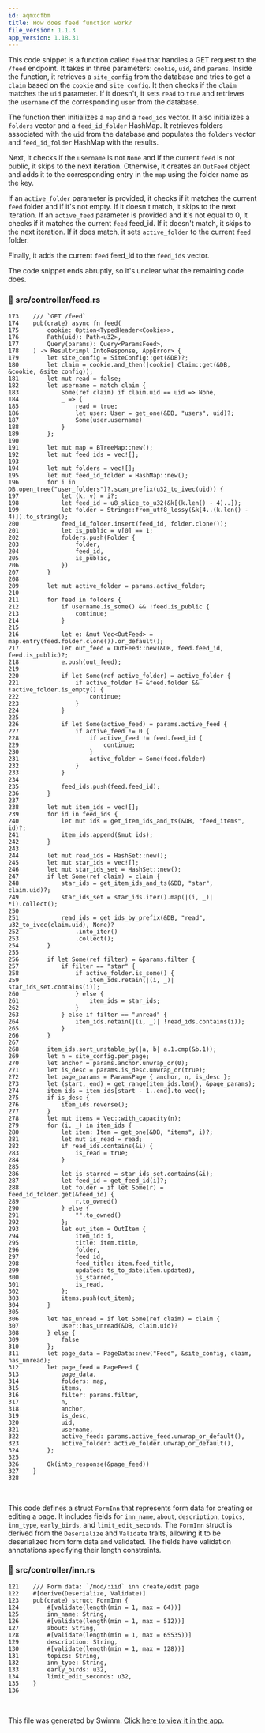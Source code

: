 ```yaml
---
id: aqmxcfbm
title: How does feed function work?
file_version: 1.1.3
app_version: 1.18.31
---
```


This code snippet is a function called `feed` that handles a GET request to the `/feed` endpoint. It takes in three parameters: `cookie`, `uid`, and `params`. Inside the function, it retrieves a `site_config` from the database and tries to get a `claim` based on the `cookie` and `site_config`. It then checks if the `claim` matches the `uid` parameter. If it doesn't, it sets `read` to `true` and retrieves the `username` of the corresponding `user` from the database.

The function then initializes a `map` and a `feed_ids` vector. It also initializes a `folders`<swm-token data-swm-token=":src/controller/feed.rs:111:1:1:`    folders: BTreeMap&lt;String, Vec&lt;OutFeed&gt;&gt;,`"/> vector and a `feed_id_folder` HashMap. It retrieves folders associated with the `uid` from the database and populates the `folders` vector and `feed_id_folder` HashMap with the results.

Next, it checks if the `username` is not `None` and if the current `feed` is not public, it skips to the next iteration. Otherwise, it creates an `OutFeed` object and adds it to the corresponding entry in the `map` using the folder name as the key.

If an `active_folder` parameter is provided, it checks if it matches the current `feed` folder and if it's not empty. If it doesn't match, it skips to the next iteration. If an `active_feed` parameter is provided and it's not equal to 0, it checks if it matches the current `feed` feed\_id. If it doesn't match, it skips to the next iteration. If it does match, it sets `active_folder` to the current `feed` folder.

Finally, it adds the current `feed` feed\_id to the `feed_ids` vector.

The code snippet ends abruptly, so it's unclear what the remaining code does.
<!-- NOTE-swimm-snippet: the lines below link your snippet to Swimm -->
### 📄 src/controller/feed.rs
```renderscript
173    /// `GET /feed`
174    pub(crate) async fn feed(
175        cookie: Option<TypedHeader<Cookie>>,
176        Path(uid): Path<u32>,
177        Query(params): Query<ParamsFeed>,
178    ) -> Result<impl IntoResponse, AppError> {
179        let site_config = SiteConfig::get(&DB)?;
180        let claim = cookie.and_then(|cookie| Claim::get(&DB, &cookie, &site_config));
181        let mut read = false;
182        let username = match claim {
183            Some(ref claim) if claim.uid == uid => None,
184            _ => {
185                read = true;
186                let user: User = get_one(&DB, "users", uid)?;
187                Some(user.username)
188            }
189        };
190    
191        let mut map = BTreeMap::new();
192        let mut feed_ids = vec![];
193    
194        let mut folders = vec![];
195        let mut feed_id_folder = HashMap::new();
196        for i in DB.open_tree("user_folders")?.scan_prefix(u32_to_ivec(uid)) {
197            let (k, v) = i?;
198            let feed_id = u8_slice_to_u32(&k[(k.len() - 4)..]);
199            let folder = String::from_utf8_lossy(&k[4..(k.len() - 4)]).to_string();
200            feed_id_folder.insert(feed_id, folder.clone());
201            let is_public = v[0] == 1;
202            folders.push(Folder {
203                folder,
204                feed_id,
205                is_public,
206            })
207        }
208    
209        let mut active_folder = params.active_folder;
210    
211        for feed in folders {
212            if username.is_some() && !feed.is_public {
213                continue;
214            }
215    
216            let e: &mut Vec<OutFeed> = map.entry(feed.folder.clone()).or_default();
217            let out_feed = OutFeed::new(&DB, feed.feed_id, feed.is_public)?;
218            e.push(out_feed);
219    
220            if let Some(ref active_folder) = active_folder {
221                if active_folder != &feed.folder && !active_folder.is_empty() {
222                    continue;
223                }
224            }
225    
226            if let Some(active_feed) = params.active_feed {
227                if active_feed != 0 {
228                    if active_feed != feed.feed_id {
229                        continue;
230                    }
231                    active_folder = Some(feed.folder)
232                }
233            }
234    
235            feed_ids.push(feed.feed_id);
236        }
237    
238        let mut item_ids = vec![];
239        for id in feed_ids {
240            let mut ids = get_item_ids_and_ts(&DB, "feed_items", id)?;
241            item_ids.append(&mut ids);
242        }
243    
244        let mut read_ids = HashSet::new();
245        let mut star_ids = vec![];
246        let mut star_ids_set = HashSet::new();
247        if let Some(ref claim) = claim {
248            star_ids = get_item_ids_and_ts(&DB, "star", claim.uid)?;
249            star_ids_set = star_ids.iter().map(|(i, _)| *i).collect();
250    
251            read_ids = get_ids_by_prefix(&DB, "read", u32_to_ivec(claim.uid), None)?
252                .into_iter()
253                .collect();
254        }
255    
256        if let Some(ref filter) = &params.filter {
257            if filter == "star" {
258                if active_folder.is_some() {
259                    item_ids.retain(|(i, _)| star_ids_set.contains(i));
260                } else {
261                    item_ids = star_ids;
262                }
263            } else if filter == "unread" {
264                item_ids.retain(|(i, _)| !read_ids.contains(i));
265            }
266        }
267    
268        item_ids.sort_unstable_by(|a, b| a.1.cmp(&b.1));
269        let n = site_config.per_page;
270        let anchor = params.anchor.unwrap_or(0);
271        let is_desc = params.is_desc.unwrap_or(true);
272        let page_params = ParamsPage { anchor, n, is_desc };
273        let (start, end) = get_range(item_ids.len(), &page_params);
274        item_ids = item_ids[start - 1..end].to_vec();
275        if is_desc {
276            item_ids.reverse();
277        }
278        let mut items = Vec::with_capacity(n);
279        for (i, _) in item_ids {
280            let item: Item = get_one(&DB, "items", i)?;
281            let mut is_read = read;
282            if read_ids.contains(&i) {
283                is_read = true;
284            }
285    
286            let is_starred = star_ids_set.contains(&i);
287            let feed_id = get_feed_id(i)?;
288            let folder = if let Some(r) = feed_id_folder.get(&feed_id) {
289                r.to_owned()
290            } else {
291                "".to_owned()
292            };
293            let out_item = OutItem {
294                item_id: i,
295                title: item.title,
296                folder,
297                feed_id,
298                feed_title: item.feed_title,
299                updated: ts_to_date(item.updated),
300                is_starred,
301                is_read,
302            };
303            items.push(out_item);
304        }
305    
306        let has_unread = if let Some(ref claim) = claim {
307            User::has_unread(&DB, claim.uid)?
308        } else {
309            false
310        };
311        let page_data = PageData::new("Feed", &site_config, claim, has_unread);
312        let page_feed = PageFeed {
313            page_data,
314            folders: map,
315            items,
316            filter: params.filter,
317            n,
318            anchor,
319            is_desc,
320            uid,
321            username,
322            active_feed: params.active_feed.unwrap_or_default(),
323            active_folder: active_folder.unwrap_or_default(),
324        };
325    
326        Ok(into_response(&page_feed))
327    }
328    
```

<br/>

This code defines a struct `FormInn` that represents form data for creating or editing a page. It includes fields for `inn_name`, `about`, `description`, `topics`, `inn_type`, `early_birds`, and `limit_edit_seconds`. The `FormInn` struct is derived from the `Deserialize` and `Validate` traits, allowing it to be deserialized from form data and validated. The fields have validation annotations specifying their length constraints.
<!-- NOTE-swimm-snippet: the lines below link your snippet to Swimm -->
### 📄 src/controller/inn.rs
```renderscript
121    /// Form data: `/mod/:iid` inn create/edit page
122    #[derive(Deserialize, Validate)]
123    pub(crate) struct FormInn {
124        #[validate(length(min = 1, max = 64))]
125        inn_name: String,
126        #[validate(length(min = 1, max = 512))]
127        about: String,
128        #[validate(length(min = 1, max = 65535))]
129        description: String,
130        #[validate(length(min = 1, max = 128))]
131        topics: String,
132        inn_type: String,
133        early_birds: u32,
134        limit_edit_seconds: u32,
135    }
136    
```

<br/>

This file was generated by Swimm. [Click here to view it in the app](https://app.swimm.io/repos/Z2l0aHViJTNBJTNBZnJlZWRpdCUzQSUzQW1laHJhbi1wcnM=/docs/aqmxcfbm).
